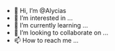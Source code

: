 - 👋 Hi, I’m @Alycias
- 👀 I’m interested in ...
- 🌱 I’m currently learning ...
- 💞️ I’m looking to collaborate on ...
- 📫 How to reach me ...

<!---
Alycias/Alycias is a ✨ special ✨ repository because its `README.md` (this file) appears on your GitHub profile.
You can click the Preview link to take a look at your changes.
--->
